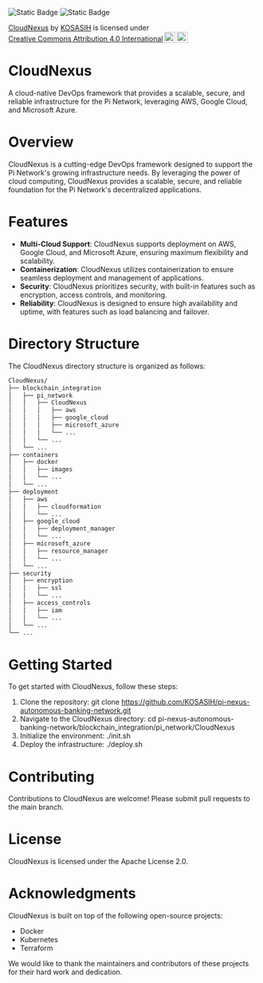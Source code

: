 ![Static Badge](https://img.shields.io/badge/%F0%9F%A4%96-PiNexus-blue)
![Static Badge](https://img.shields.io/badge/%E2%98%81-CloudNexus-blue)

<p xmlns:cc="http://creativecommons.org/ns#" xmlns:dct="http://purl.org/dc/terms/"><a property="dct:title" rel="cc:attributionURL" href="https://github.com/KOSASIH/pi-nexus-autonomous-banking-network/tree/main/blockchain_integration/pi_network/CloudNexus">CloudNexus</a> by <a rel="cc:attributionURL dct:creator" property="cc:attributionName" href="https://www.linkedin.com/in/kosasih-81b46b5a">KOSASIH</a> is licensed under <a href="https://creativecommons.org/licenses/by/4.0/?ref=chooser-v1" target="_blank" rel="license noopener noreferrer" style="display:inline-block;">Creative Commons Attribution 4.0 International<img style="height:22px!important;margin-left:3px;vertical-align:text-bottom;" src="https://mirrors.creativecommons.org/presskit/icons/cc.svg?ref=chooser-v1" alt=""><img style="height:22px!important;margin-left:3px;vertical-align:text-bottom;" src="https://mirrors.creativecommons.org/presskit/icons/by.svg?ref=chooser-v1" alt=""></a></p>

CloudNexus
=====================

A cloud-native DevOps framework that provides a scalable, secure, and reliable infrastructure for the Pi Network, leveraging AWS, Google Cloud, and Microsoft Azure.

# Overview

CloudNexus is a cutting-edge DevOps framework designed to support the Pi Network's growing infrastructure needs. By leveraging the power of cloud computing, CloudNexus provides a scalable, secure, and reliable foundation for the Pi Network's decentralized applications.

# Features

- **Multi-Cloud Support**: CloudNexus supports deployment on AWS, Google Cloud, and Microsoft Azure, ensuring maximum flexibility and scalability.
- **Containerization**: CloudNexus utilizes containerization to ensure seamless deployment and management of applications.
- **Security**: CloudNexus prioritizes security, with built-in features such as encryption, access controls, and monitoring.
- **Reliability**: CloudNexus is designed to ensure high availability and uptime, with features such as load balancing and failover.

# Directory Structure

The CloudNexus directory structure is organized as follows:

```markdown
CloudNexus/
├── blockchain_integration
│   ├── pi_network
│   │   ├── CloudNexus
│   │   │   ├── aws
│   │   │   ├── google_cloud
│   │   │   ├── microsoft_azure
│   │   │   └── ...
│   │   └── ...
│   └── ...
├── containers
│   ├── docker
│   │   ├── images
│   │   └── ...
│   └── ...
├── deployment
│   ├── aws
│   │   ├── cloudformation
│   │   └── ...
│   ├── google_cloud
│   │   ├── deployment_manager
│   │   └── ...
│   ├── microsoft_azure
│   │   ├── resource_manager
│   │   └── ...
│   └── ...
├── security
│   ├── encryption
│   │   ├── ssl
│   │   └── ...
│   ├── access_controls
│   │   ├── iam
│   │   └── ...
│   └── ...
└── ...
```

# Getting Started

To get started with CloudNexus, follow these steps:

1. Clone the repository: git clone https://github.com/KOSASIH/pi-nexus-autonomous-banking-network.git
2. Navigate to the CloudNexus directory: cd pi-nexus-autonomous-banking-network/blockchain_integration/pi_network/CloudNexus
3. Initialize the environment: ./init.sh
4. Deploy the infrastructure: ./deploy.sh

# Contributing

Contributions to CloudNexus are welcome! Please submit pull requests to the main branch.

# License

CloudNexus is licensed under the Apache License 2.0.

# Acknowledgments

CloudNexus is built on top of the following open-source projects:

- Docker
- Kubernetes
- Terraform

We would like to thank the maintainers and contributors of these projects for their hard work and dedication.
